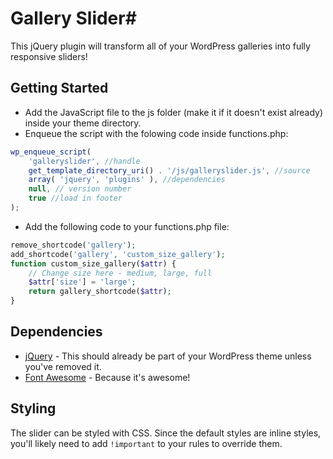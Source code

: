# Gallery Slider#

This jQuery plugin will transform all of your WordPress galleries into fully responsive sliders!

## Getting Started ##

- Add the JavaScript file to the js folder (make it if it doesn't exist already) inside your theme directory.
- Enqueue the script with the folowing code inside functions.php: 
``` js
wp_enqueue_script(
    'galleryslider', //handle
    get_template_directory_uri() . '/js/galleryslider.js', //source
    array( 'jquery', 'plugins' ), //dependencies
    null, // version number
    true //load in footer
);
```
- Add the following code to your functions.php file:
``` php
remove_shortcode('gallery');
add_shortcode('gallery', 'custom_size_gallery');
function custom_size_gallery($attr) {
    // Change size here - medium, large, full
    $attr['size'] = 'large';
    return gallery_shortcode($attr);
}
```

## Dependencies ##

- [jQuery](http://www.jquery.com) - This should already be part of your WordPress theme unless you've removed it.
- [Font Awesome](http://fortawesome.github.io/Font-Awesome/) - Because it's awesome!

## Styling ##

The slider can be styled with CSS. Since the default styles are inline styles, you'll likely need to add `!important` to your rules to override them.
